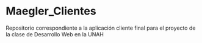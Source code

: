 # Maegler_Clientes
Repositorio correspondiente a la aplicación cliente final para el proyecto de la clase de Desarrollo Web en la UNAH
